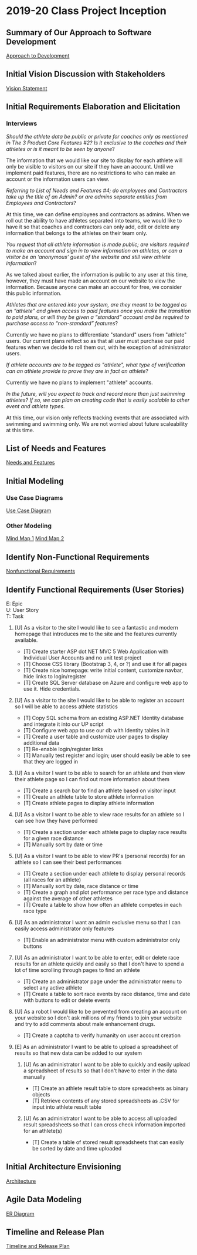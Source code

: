 2019-20 Class Project Inception
=====================================

## Summary of Our Approach to Software Development

[Approach to Development](Approach_to_Development.pdf)

## Initial Vision Discussion with Stakeholders

[Vision Statement](Vision_Statement.pdf)

## Initial Requirements Elaboration and Elicitation

### Interviews

*Should the athlete data be public or private for coaches only as mentioned in The 3 Product Core Features #2? Is it exclusive to the coaches and their athletes or is it meant to be seen by anyone*?

The information that we would like our site to display for each athlete will only be visible to visitors on our site if they have an account. Until we implement paid features, there are no restrictions to who can make an account or the information users can view.

*Referring to List of Needs and Features #4; do employees and Contractors take up the title of an Admin? or are admins separate entities from Employees and Contractors*?

At this time, we can define employees and contractors as admins. When we roll out the ability to have athletes separated into teams, we would like to have it so that coaches and contractors can only add, edit or delete any information that belongs to the athletes on their team only.

*You request that all athlete information is made public; are visitors required to make an account and sign in to view information on athletes, or can a visitor be an ‘anonymous’ guest of the website and still view athlete information*?

As we talked about earlier, the information is public to any user at this time, however, they must have made an account on our website to view the information. Because anyone can make an account for free, we consider this public information.

*Athletes that are entered into your system, are they meant to be tagged as an “athlete” and given access to paid features once you make the transition to paid plans, or will they be given a “standard” account and be required to purchase access to “non-standard” features*?

Currently we have no plans to differentiate "standard" users from "athlete" users. Our current plans reflect so as that all user must purchase our paid features when we decide to roll them out, with he exception of administrator users.

*If athlete accounts are to be tagged as "athlete", what type of verification can an athlete provide to prove they are in fact an athlete*?

Currently we have no plans to implement "athlete" accounts.

*In the future, will you expect to track and record more than just swimming athletes? If so, we can plan on creating code that is easily scalable to other event and athlete types*.

At this time, our vision only reflects tracking events that are associated with swimming and swimming only. We are not worried about future scaleability at this time.

## List of Needs and Features

[Needs and Features](Needs_and_Features.pdf)

## Initial Modeling

### Use Case Diagrams

[Use Case Diagram](Use_Case_Diagram.png)

### Other Modeling

[Mind Map 1](Mind_Map_1.jpg)
[Mind Map 2](Mind_Map_2.jpg)

## Identify Non-Functional Requirements

[Nonfunctional Requirements](Nonfunctional_Reqs.pdf)

## Identify Functional Requirements (User Stories)

E: Epic  
U: User Story  
T: Task  

1. [U] As a visitor to the site I would like to see a fantastic and modern homepage that introduces me to the site and the features currently available.
	- [T] Create starter ASP dot NET MVC 5 Web Application with Individual User Accounts and no unit test project
	- [T] Choose CSS library (Bootstrap 3, 4, or ?) and use it for all pages
	- [T] Create nice homepage: write initial content, customize navbar, hide links to login/register
	- [T] Create SQL Server database on Azure and configure web app to use it. Hide credentials.

1. [U] As a visitor to the site I would like to be able to register an account so I will be able to access athlete statistics
	- [T] Copy SQL schema from an existing ASP.NET Identity database and integrate it into our UP script
	- [T] Configure web app to use our db with Identity tables in it
	- [T] Create a user table and customize user pages to display additional data
	- [T] Re-enable login/register links
	- [T] Manually test register and login; user should easily be able to see that they are logged in

1. [U] As a visitor I want to be able to search for an athlete and then view their athlete page so I can find out more information about them
	- [T] Create a search bar to find an athlete based on visitor input
	- [T] Create an athlete table to store athlete information
	- [T] Create athlete pages to display athlete information

1. [U] As a visitor I want to be able to view race results for an athlete so I can see how they have performed
	- [T] Create a section under each athlete page to display race results for a given race distance
	- [T] Manually sort by date or time

1. [U] As a visitor I want to be able to view PR's (personal records) for an athlete so I can see their best performances
	- [T] Create a section under each athlete to display personal records (all races for an athlete)
	- [T] Manually sort by date, race distance or time
	- [T] Create a graph and plot performance per race type and distance against the average of other athletes
	- [T] Create a table to show how often an athlete competes in each race type

1. [U] As an administrator I want an admin exclusive menu so that I can easily access administrator only features
	- [T] Enable an administrator menu with custom administrator only buttons

1. [U] As an administrator I want to be able to enter, edit or delete race results for an athlete quickly and easily so that I don't have to spend a lot of time scrolling through pages to find an athlete
	- [T] Create an administrator page under the administrator menu to select any active athlete
	- [T] Create a table to sort race events by race distance, time and date with buttons to edit or delete events

1. [U] As a robot I would like to be prevented from creating an account on your website so I don't ask millions of my friends to join your website and try to add comments about male enhancement drugs.
	- [T] Create a captcha to verify humanity on user account creation

1. [E] As an administrator I want to be able to upload a spreadsheet of results so that new data can be added to our system

	1. [U] As an administrator I want to be able to quickly and easily upload a spreadsheet of results so that I don't have to enter in the data manually
		- [T] Create an athlete result table to store spreadsheets as binary objects
		- [T] Retrieve contents of any stored spreadsheets as .CSV for input into athlete result table

	1. [U] As an administrator I want to be able to access all uploaded result spreadsheets so that I can cross check information imported for an athlete(s)
		- [T] Create a table of stored result spreadsheets that can easily be sorted by date and time uploaded

## Initial Architecture Envisioning

[Architecture](Architecture_Drawing.jpg)

## Agile Data Modeling

[ER Diagram](ER_Diagram.png)

## Timeline and Release Plan

[Timeline and Release Plan](Timeline_and_Release_Plan.pdf)